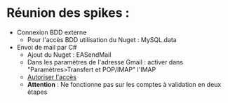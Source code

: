 # Réunion des spikes :
* Connexion BDD externe
    * Pour l'accès BDD utilisation du Nuget : MySQL.data
* Envoi de mail par C#
    * Ajout du Nuget : EASendMail
    * Dans les paramètres de l'adresse Gmail : activer dans "Paramètres>Transfert et POP/IMAP" l'IMAP
    * [Autoriser l'accès](https://myaccount.google.com/lesssecureapps?rfn=27&rfnc=1&eid=525939878297232618&et=0&asae=2&pli=1)
    * **Attention** : Ne fonctionne pas sur les comptes à validation en deux étapes